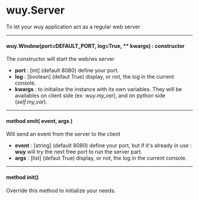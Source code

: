 # wuy.Server
To let your wuy application act as a regular web server

---
#### wuy.Window(port=DEFAULT_PORT, log=True, ** kwargs) : constructor
The constructor will start the web/ws server
  * **port** : [int] (default 8080) define your port.
  * **log** : [boolean] (defaut True) display, or not, the log in the current console.
  * **kwargs** : to initialise the instance with its own variables. They will be availables on client side (ex: _wuy.my_var_), and on python side (_self.my_var_).

---
#### method emit( event, args )
Will send an event from the server to the client
  * **event** : [string] (default 8080) define your port, but if it's already in use : **wuy** will try the next free port to run the server part.
  * **args** : [list] (defaut True) display, or not, the log in the current console.

---
#### method init()
Override this method to initialize your needs.

